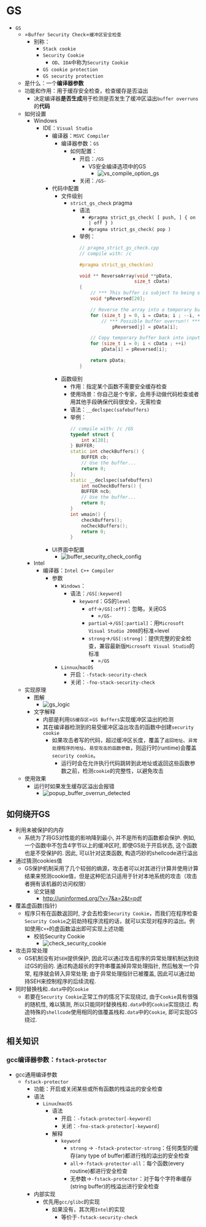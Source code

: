 # GS

* `GS`
  * =`Buffer Security Check`=`缓冲区安全检查`
    * 别称：
      * `Stack cookie`
      * `Security Cookie`
        * `OD`、`IDA`中称为`Security Cookie`
      * `GS cookie protection`
      * `GS security protection`
  * 是什么：一个**编译器参数**
  * 功能和作用：用于缓存安全检查，检查缓存是否溢出
    * 决定编译器**是否生成**用于检测是否发生了缓冲区溢出`buffer overruns`的**代码**
  * 如何设置
    * Windows
      * IDE：`Visual Studio`
        * 编译器：`MSVC Compiler`
          * 编译器参数：`GS`
            * 如何配置：
              * 开启：`/GS`
                * VS安全编译选项中的GS
                  * ![vs_compile_option_gs](../../assets/img/vs_compile_option_gs.jpg)
              * 关闭：`/GS-`
        * 代码中配置
          * 文件级别
            * `strict_gs_check` pragma
              * 语法
                * `#pragma strict_gs_check( [ push, ] { on | off } )`
                * `#pragma strict_gs_check( pop )`
              * 举例：
                  ```c
                  // pragma_strict_gs_check.cpp
                  // compile with: /c

                  #pragma strict_gs_check(on)

                  void ** ReverseArray(void **pData,
                                      size_t cData)
                  {
                      // *** This buffer is subject to being overrun!! ***
                      void *pReversed[20];

                      // Reverse the array into a temporary buffer
                      for (size_t j = 0, i = cData; i ; --i, ++j)
                          // *** Possible buffer overrun!! ***
                              pReversed[j] = pData[i];

                      // Copy temporary buffer back into input/output buffer
                      for (size_t i = 0; i < cData ; ++i)
                          pData[i] = pReversed[i];

                      return pData;
                  }
                  ```
          * 函数级别
            * 作用：指定某个函数不需要安全缓存检查
            * 使用场景：你自己是个专家，会用手动做代码检查或者用其他手段确保代码很安全，无需检查
            * 语法：`__declspec(safebuffers)`
            * 举例：
              ```cpp
              // compile with: /c /GS
              typedef struct {
                  int x[20];
              } BUFFER;
              static int checkBuffers() {
                  BUFFER cb;
                  // Use the buffer...
                  return 0;
              };
              static __declspec(safebuffers)
                  int noCheckBuffers() {
                  BUFFER ncb;
                  // Use the buffer...
                  return 0;
              }
              int wmain() {
                  checkBuffers();
                  noCheckBuffers();
                  return 0;
              }
              ```
        * UI界面中配置
          * ![buffer_security_check_config](../../assets/img/buffer_security_check_config.png)
    * Intel
      * 编译器：`Intel C++ Compiler`
        * 参数
          * `Windows`：
            * 语法：`/GS[:keyword]`
              * `keyword`：GS的`level`
                * `off`->`/GS[:off]`：忽略，关闭GS
                  * =`/GS-`
                * `partial`->`/GS[:partial]`：用`Microsoft Visual Studio 2008`的标准=level
                * `strong`->`/GS[:strong]`：提供完整的安全检查，兼容最新版`Microsoft Visual Studio`的标准
                  * =`/GS`
          * `Linnux`/`macOS`
            * 开启：`-fstack-security-check`
            * 关闭：`-fno-stack-security-check`
  * 实现原理
    * 图解
      * ![gs_logic](../../assets/img/gs_logic.png)
    * 文字解释
      * 内部是利用`GS缓存区`=`GS Buffers`实现缓冲区溢出的检测
      * 其在编译器检测到的易受缓冲区溢出攻击的函数中创建`security cookie`
        * 如果攻击者写的代码，超过缓冲区长度，覆盖了`返回地址`、`异常处理程序的地址`、`易受攻击的函数参数`，则运行时(runtime)会覆盖`security cookie`。
          * 运行时会在允许执行代码跳转到此地址或返回这些函数参数之前，检测`cookie`的完整性，以避免攻击
  * 使用效果
    * 运行时如果发生缓存区溢出会报错
      * ![popup_buffer_overrun_detected](../../assets/img/popup_buffer_overrun_detected.png)

## 如何绕开GS

* 利用未被保护的内存
  * 系统为了将GS对性能的影响降到最小, 并不是所有的函数都会保护. 例如, 一个函数中不包含4字节以上的缓冲区时, 即使GS处于开启状态, 这个函数也是不受保护的. 因此, 可以针对这类函数, 构造巧妙的shellcode进行溢出
* 通过猜测cookies值
  * GS保护机制采用了几个较弱的熵源，攻击者可以对其进行计算并使用计算结果来预测cookie值，但是这种犯法只适用于针对本地系统的攻击（攻击者拥有该机器的访问权限）
    * 论文链接
      * http://uninformed.org/?v=7&a=2&t=pdf
* 覆盖虚函数(指针)
  * 程序只有在函数返回时, 才会去检查`Security Cookie`，而我们在程序检查`Security Cookie`之前劫持程序流程的话，就可以实现对程序的溢出。例如使用`C++`的虚函数溢出即可实现上述功能
    * 校验Security Cookie
      * ![check_security_cookie](../../assets/img/check_security_cookie.jpg)
* 攻击异常处理
  * GS机制没有对`SEH`提供保护, 因此可以通过攻击程序的异常处理机制达到绕过GS的目的. 通过构造超长的字符串覆盖掉异常处理指针, 然后触发一个异常, 程序就会转入异常处理; 由于异常处理指针已被覆盖, 因此可以通过劫持SEH来控制程序的后续流程.
* 同时替换栈和`.data`中的`Cookie`
  * 若要在`Security Cookie`正常工作的情况下实现绕过, 由于`Cookie`具有很强的随机性, 难以猜测, 所以只能同时替换栈和`.data`中的`Cookie`实现绕过. 构造特殊的`shellcode`使用相同的值覆盖栈和`.data`中的`Cookie`, 即可实现GS绕过.

## 相关知识

### gcc编译器参数：`fstack-protector`

* gcc通用编译参数
  * `fstack-protector`
    * 功能：开启或关闭某些或所有函数的栈溢出的安全检查
    * 语法
      * `Linux`/`macOS`
        * 语法
          * 开启：`-fstack-protector[-keyword]`
          * 关闭：`-fno-stack-protector[-keyword]`
        * 解释
          * `keyword`
            * `strong` -> `-fstack-protector-strong`：任何类型的缓存(any type of buffer)都进行栈的溢出的安全检查
            * `all`->`-fstack-protector-all`：每个函数(every routine)都进行安全检查
            * 无参数->`-fstack-protector`：对于每个字符串缓存(string buffer)的栈溢出进行安全检查
    * 内部实现
      * 优先用`gcc/glibc`的实现
        * 如果没有，其次用`Intel`的实现
          * 等价于`-fstack-security-check`
